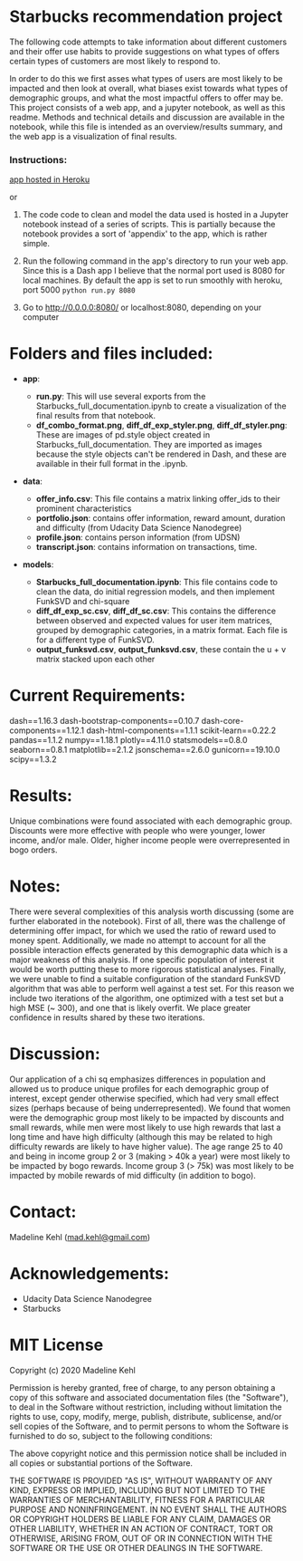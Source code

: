# Starbucks recommendation project

The following code attempts to take information about different customers and their offer use habits to provide suggestions on what types of offers certain types of customers are most likely to respond to.

In order to do this we first asses what types of users are most likely to be impacted and then look at overall, what biases exist towards what types of demographic groups, and what the most impactful offers to offer may be.  This project consists of a web app, and a jupyter notebook, as well as this readme.  Methods and technical details and discussion are available in the notebook, while this file is intended as an overview/results summary, and the web app is a visualization of final results.

### Instructions:
[app hosted in Heroku](https://afternoon-gorge-22266.herokuapp.com/)

or

1. The code code to clean and model the data used is hosted in a Jupyter notebook instead of a series of scripts.  This is partially because the notebook provides a sort of 'appendix' to the app, which is rather simple.

2. Run the following command in the app's directory to run your web app.  Since this is a Dash app I believe that the normal port used is 8080 for local machines. By default the app is set to run smoothly with heroku, port 5000
    `python run.py 8080`

3. Go to http://0.0.0.0:8080/ or localhost:8080, depending on your computer



# Folders and files included:

* **app**:
	* **run.py**:  This will use several exports from the Starbucks_full_documentation.ipynb to create a visualization of the final results from that notebook.  
	* **df_combo_format.png**, **diff_df_exp_styler.png**, **diff_df_styler.png**:  These are images of pd.style object created in Starbucks_full_documentation.   They are imported as images because the style objects can't be rendered in Dash, and these are available in their full format in the .ipynb.
* **data**:  
	* **offer_info.csv**: This file contains a matrix linking offer_ids to their prominent characteristics
	* **portfolio.json**:  contains offer information, reward amount, duration and difficulty (from Udacity Data Science Nanodegree)
	* **profile.json**: contains person information (from UDSN) 
	* **transcript.json**: contains information on transactions, time.
  
* **models**: 
	* **Starbucks_full_documentation.ipynb**: This file contains code to clean the data, do initial regression models, and then implement FunkSVD and chi-square
	* **diff_df_exp_sc.csv**, **diff_df_sc.csv**: This contains the difference between observed and expected values for user item matrices, grouped by demographic categories, in a matrix format.  Each file is for a different type of FunkSVD.
	* **output_funksvd.csv**, **output_funksvd.csv**, these contain the u + v matrix stacked upon each other 

# Current Requirements:
dash==1.16.3
dash-bootstrap-components==0.10.7
dash-core-components==1.12.1
dash-html-components==1.1.1
scikit-learn==0.22.2
pandas==1.1.2
numpy==1.18.1
plotly==4.11.0
statsmodels==0.8.0
seaborn==0.8.1
matplotlib==2.1.2
jsonschema==2.6.0
gunicorn==19.10.0
scipy==1.3.2

# Results:
  
Unique combinations were found associated with each demographic group. Discounts were more effective with people who were younger, lower income, and/or male.  Older, higher income people were overrepresented in bogo orders.

# Notes:

There were several complexities of this analysis worth discussing (some are further elaborated in the notebook).  First of all, there was the challenge of determining offer impact, for which we used the ratio of reward used to money spent. Additionally, we made no attempt to account for all the possible interaction effects generated by this demographic data which is a major weakness of this analysis. If one specific population of interest it would be worth putting these to more rigorous statistical analyses. Finally, we were unable to find a suitable configuration of the standard FunkSVD algorithm that was able to perform well against a test set.  For this reason we include two iterations of the algorithm, one optimized with a test set but a high MSE (~ 300), and one that is likely overfit.  We place greater confidence in results shared by these two iterations.

# Discussion:

Our application of a chi sq emphasizes differences in population and allowed us to produce unique profiles for each demographic group of interest, except gender otherwise specified, which had very small effect sizes (perhaps because of being underrepresented). We found that women were the demographic group most likely to be impacted by discounts and small rewards, while men were most likely to use high rewards that last a long time and have high difficulty (although this may be related to high difficulty rewards are likely to have higher value).  The age range 25 to 40 and being in income group 2 or 3 (making > 40k a year) were most likely to be impacted by bogo rewards. Income group 3 (> 75k) was most likely to be impacted by mobile rewards of mid difficulty (in addition to bogo). 



# Contact: 

Madeline Kehl (mad.kehl@gmail.com)

# Acknowledgements:

* Udacity Data Science Nanodegree
* Starbucks


# MIT License

Copyright (c) 2020 Madeline Kehl

Permission is hereby granted, free of charge, to any person obtaining a copy
of this software and associated documentation files (the "Software"), to deal
in the Software without restriction, including without limitation the rights
to use, copy, modify, merge, publish, distribute, sublicense, and/or sell
copies of the Software, and to permit persons to whom the Software is
furnished to do so, subject to the following conditions:

The above copyright notice and this permission notice shall be included in all
copies or substantial portions of the Software.

THE SOFTWARE IS PROVIDED "AS IS", WITHOUT WARRANTY OF ANY KIND, EXPRESS OR
IMPLIED, INCLUDING BUT NOT LIMITED TO THE WARRANTIES OF MERCHANTABILITY,
FITNESS FOR A PARTICULAR PURPOSE AND NONINFRINGEMENT. IN NO EVENT SHALL THE
AUTHORS OR COPYRIGHT HOLDERS BE LIABLE FOR ANY CLAIM, DAMAGES OR OTHER
LIABILITY, WHETHER IN AN ACTION OF CONTRACT, TORT OR OTHERWISE, ARISING FROM,
OUT OF OR IN CONNECTION WITH THE SOFTWARE OR THE USE OR OTHER DEALINGS IN THE
SOFTWARE.

